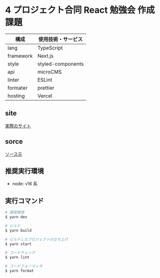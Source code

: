 # 4 プロジェクト合同 React 勉強会 作成課題

| 構成      | 使用技術・サービス |
| --------- | ------------------ |
| lang      | TypeScript         |
| framework | Next.js            |
| style     | styled-components  |
| api       | microCMS           |
| linter    | ESLint             |
| formater  | prettier           |
| hosting   | Vercel             |

## site

[実際のサイト](https://raisa-blog.vercel.app/)

## sorce

[ソース元](https://github.com/sekiyan372/microcms-blog)

## 推奨実行環境

- node: v16 系

## 実行コマンド

```bash
# 開発環境
$ yarn dev

# ビルド
$ yarn build

# ビルドしたプロジェクトの立ち上げ
$ yarn start

# コードチェック
$ yarn lint

# コードフォーマッタ
$ yarn format
```

